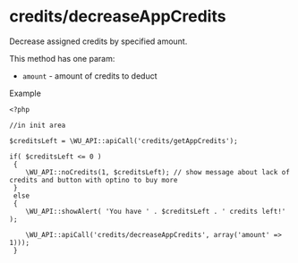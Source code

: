 credits/decreaseAppCredits
===

Decrease assigned credits by specified amount.

This method has one param:

 * `amount` - amount of credits to deduct

Example

```
<?php

//in init area

$creditsLeft = \WU_API::apiCall('credits/getAppCredits');

if( $creditsLeft <= 0 )
 {
    \WU_API::noCredits(1, $creditsLeft); // show message about lack of credits and button with optino to buy more
 }
 else
 {
    \WU_API::showAlert( 'You have ' . $creditsLeft . ' credits left!' );

    \WU_API::apiCall('credits/decreaseAppCredits', array('amount' => 1)));
 }

```
